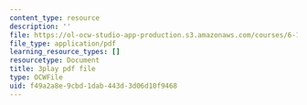 ```yaml
---
content_type: resource
description: ''
file: https://ol-ocw-studio-app-production.s3.amazonaws.com/courses/6-189-multicore-programming-primer-january-iap-2007/f49a2a8e9cbd1dab443d3d06d10f9468_UJji2L8XFZQ.pdf
file_type: application/pdf
learning_resource_types: []
resourcetype: Document
title: 3play pdf file
type: OCWFile
uid: f49a2a8e-9cbd-1dab-443d-3d06d10f9468
---
```

